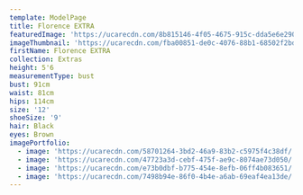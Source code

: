 ```yaml
---
template: ModelPage
title: Florence EXTRA
featuredImage: 'https://ucarecdn.com/8b815146-4f05-4675-915c-dda5e6e290a8/'
imageThumbnail: 'https://ucarecdn.com/fba00851-de0c-4076-88b1-68502f2bd48e/'
firstName: Florence EXTRA
collection: Extras
height: 5'6
measurementType: bust
bust: 91cm
waist: 81cm
hips: 114cm
size: '12'
shoeSize: '9'
hair: Black
eyes: Brown
imagePortfolio:
  - image: 'https://ucarecdn.com/58701264-3bd2-46a9-83b2-c5975f4c38df/'
  - image: 'https://ucarecdn.com/47723a3d-cebf-475f-ae9c-8074ae73d050/'
  - image: 'https://ucarecdn.com/e73b0dbf-b775-454e-8efb-06ff4b083651/'
  - image: 'https://ucarecdn.com/7498b94e-86f0-4b4e-a6ab-69eaf4ea13de/'
---
```


